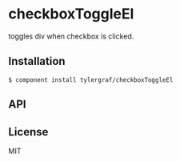 
# checkboxToggleEl

  toggles div when checkbox is clicked.

## Installation

    $ component install tylergraf/checkboxToggleEl

## API

   

## License

  MIT
